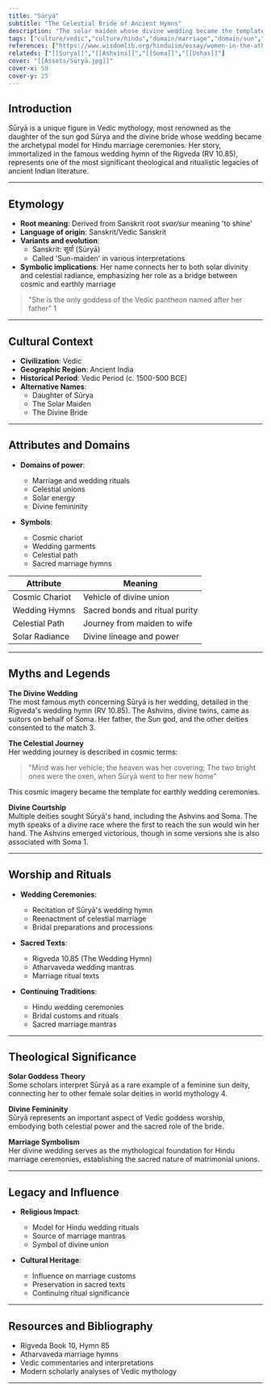 ```yaml
---
title: "Sūryā"
subtitle: "The Celestial Bride of Ancient Hymns"
description: "The solar maiden whose divine wedding became the template for Hindu marriage ceremonies, daughter of the Sun who rode through the cosmos in a chariot of hymns"
tags: ["culture/vedic","culture/hindu","domain/marriage","domain/sun","trait/female","type/deity","domain/ritual"]
references: ["https://www.wisdomlib.org/hinduism/essay/women-in-the-atharva-veda-samhita/d/doc1146273.html","https://en.wikipedia.org/wiki/Surya","https://kalpya.com/2020/12/12/marriage-rig-veda/","https://www.wisdomlib.org/hinduism/essay/goddesses-from-the-samhitas-to-the-sutras/d/doc1457783.html"]
relateds: ["[[Surya]]","[[Ashvins]]","[[Soma]]","[[Ushas]]"]
cover: "[[Assets/Sūryā.jpg]]"
cover-x: 50
cover-y: 25
---
```

##  Introduction
Sūryā is a unique figure in Vedic mythology, most renowned as the daughter of the sun god Sūrya and the divine bride whose wedding became the archetypal model for Hindu marriage ceremonies. Her story, immortalized in the famous wedding hymn of the Rigveda (RV 10.85), represents one of the most significant theological and ritualistic legacies of ancient Indian literature.

---

## Etymology

- **Root meaning**: Derived from Sanskrit root *svar/sur* meaning 'to shine'
- **Language of origin**: Sanskrit/Vedic Sanskrit
- **Variants and evolution**:
  - Sanskrit: सूर्या (Sūryā)
  - Called 'Sun-maiden' in various interpretations
- **Symbolic implications**: Her name connects her to both solar divinity and celestial radiance, emphasizing her role as a bridge between cosmic and earthly marriage

> "She is the only goddess of the Vedic pantheon named after her father" <mcreference link="https://www.wisdomlib.org/hinduism/essay/women-in-the-atharva-veda-samhita/d/doc1146273.html" index="1">1</mcreference>

---

##  Cultural Context

- **Civilization**: Vedic
- **Geographic Region**: Ancient India
- **Historical Period**: Vedic Period (c. 1500-500 BCE)
- **Alternative Names**:
  - Daughter of Sūrya
  - The Solar Maiden
  - The Divine Bride

---

## Attributes and Domains

- **Domains of power**: 
  - Marriage and wedding rituals
  - Celestial unions
  - Solar energy
  - Divine femininity

- **Symbols**: 
  - Cosmic chariot
  - Wedding garments
  - Celestial path
  - Sacred marriage hymns

| Attribute | Meaning |
|-----------|----------|
| Cosmic Chariot | Vehicle of divine union |
| Wedding Hymns | Sacred bonds and ritual purity |
| Celestial Path | Journey from maiden to wife |
| Solar Radiance | Divine lineage and power |

---

## Myths and Legends

**The Divine Wedding**  
The most famous myth concerning Sūryā is her wedding, detailed in the Rigveda's wedding hymn (RV 10.85). The Ashvins, divine twins, came as suitors on behalf of Soma. Her father, the Sun god, and the other deities consented to the match <mcreference link="https://kalpya.com/2020/12/12/marriage-rig-veda/" index="3">3</mcreference>.

**The Celestial Journey**  
Her wedding journey is described in cosmic terms:

> "Mind was her vehicle; the heaven was her covering;
The two bright ones were the oxen, when Sūryā went to her new home"

This cosmic imagery became the template for earthly wedding ceremonies.

**Divine Courtship**  
Multiple deities sought Sūryā's hand, including the Ashvins and Soma. The myth speaks of a divine race where the first to reach the sun would win her hand. The Ashvins emerged victorious, though in some versions she is also associated with Soma <mcreference link="https://www.wisdomlib.org/hinduism/essay/women-in-the-atharva-veda-samhita/d/doc1146273.html" index="1">1</mcreference>.

---

## Worship and Rituals

- **Wedding Ceremonies**: 
  - Recitation of Sūryā's wedding hymn
  - Reenactment of celestial marriage
  - Bridal preparations and processions

- **Sacred Texts**: 
  - Rigveda 10.85 (The Wedding Hymn)
  - Atharvaveda wedding mantras
  - Marriage ritual texts

- **Continuing Traditions**:
  - Hindu wedding ceremonies
  - Bridal customs and rituals
  - Sacred marriage mantras

---

## Theological Significance

**Solar Goddess Theory**  
Some scholars interpret Sūryā as a rare example of a feminine sun deity, connecting her to other female solar deities in world mythology <mcreference link="https://www.wisdomlib.org/hinduism/essay/goddesses-from-the-samhitas-to-the-sutras/d/doc1457783.html" index="4">4</mcreference>.

**Divine Femininity**  
Sūryā represents an important aspect of Vedic goddess worship, embodying both celestial power and the sacred role of the bride.

**Marriage Symbolism**  
Her divine wedding serves as the mythological foundation for Hindu marriage ceremonies, establishing the sacred nature of matrimonial unions.

---

## Legacy and Influence

- **Religious Impact**:
  - Model for Hindu wedding rituals
  - Source of marriage mantras
  - Symbol of divine union

- **Cultural Heritage**:
  - Influence on marriage customs
  - Preservation in sacred texts
  - Continuing ritual significance

---

## Resources and Bibliography

- Rigveda Book 10, Hymn 85
- Atharvaveda marriage hymns
- Vedic commentaries and interpretations
- Modern scholarly analyses of Vedic mythology

---